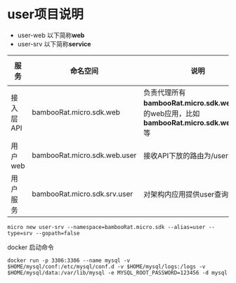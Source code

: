 # user项目说明 

- user-web 以下简称**web**
- user-srv 以下简称**service**

|服务|命名空间|说明|---|
|---|---|---|---|
|接入层API|bambooRat.micro.sdk.web|负责代理所有**bambooRat.micro.sdk.web**下游的web应用，比如**bambooRat.micro.sdk.web.user**等|---|
|用户web|bambooRat.micro.sdk.web.user|接收API下放的路由为/user请求|---|
|用户服务|bambooRat.micro.sdk.srv.user|对架构内应用提供user查询服务|---|  
 
```
micro new user-srv --namespace=bambooRat.micro.sdk --alias=user --type=srv --gopath=false
```  
docker 启动命令
```
docker run -p 3306:3306 --name mysql -v $HOME/mysql/conf:/etc/mysql/conf.d -v $HOME/mysql/logs:/logs -v $HOME/mysql/data:/var/lib/mysql -e MYSQL_ROOT_PASSWORD=123456 -d mysql
```
